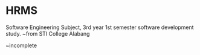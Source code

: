 # HRMS

Software Engineering Subject, 3rd year 1st semester software development study.
~from STI College Alabang

~incomplete
